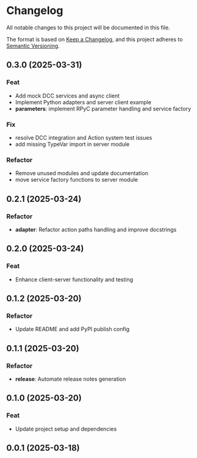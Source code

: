 # Changelog

All notable changes to this project will be documented in this file.

The format is based on [Keep a Changelog](https://keepachangelog.com/en/1.0.0/),
and this project adheres to [Semantic Versioning](https://semver.org/spec/v2.0.0.html).

## 0.3.0 (2025-03-31)

### Feat

- Add mock DCC services and async client
- Implement Python adapters and server client example
- **parameters**: implement RPyC parameter handling and service factory

### Fix

- resolve DCC integration and Action system test issues
- add missing TypeVar import in server module

### Refactor

- Remove unused modules and update documentation
- move service factory functions to server module

## 0.2.1 (2025-03-24)

### Refactor

- **adapter**: Refactor action paths handling and improve docstrings

## 0.2.0 (2025-03-24)

### Feat

- Enhance client-server functionality and testing

## 0.1.2 (2025-03-20)

### Refactor

- Update README and add PyPI publish config

## 0.1.1 (2025-03-20)

### Refactor

- **release**: Automate release notes generation

## 0.1.0 (2025-03-20)

### Feat

- Update project setup and dependencies

## 0.0.1 (2025-03-18)
